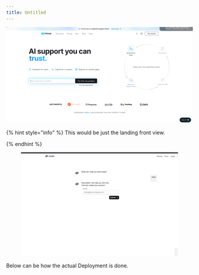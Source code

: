 ```yaml
---
title: Untitled
---
```




![](../assets/image.png)

{% hint style="info" %}
This would be just the landing front view.&#x20;


{% endhint %}

<figure><img src="../assets/image (1).png" alt=""><figcaption></figcaption></figure>



Below can be how the actual Deployment is done.&#x20;
